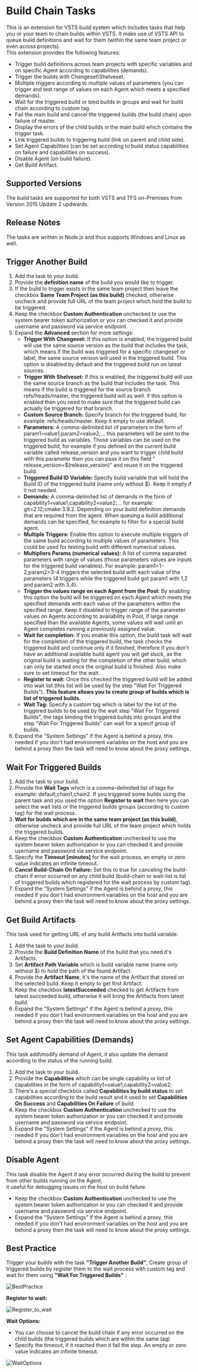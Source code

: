 # Build Chain Tasks #

This is an extension for VSTS build system which includes tasks that help you or your team to chain builds within VSTS. 
It make use of VSTS API to queue build definitions and wait for them (within the same team project or even across projects).<br>
This extension provides the following features:

- Trigger build definitions across team projects with specific variables and on specific Agent according to capabilities (demands).  
- Trigger the builds with Changeset\Shelveset.
- Multiple triggers according to multiple values of parameters (you can trigger and test range of values on each Agent which meets a specified demands). 
- Wait for the triggered build or bind builds in groups and wait for build chain according to custom tag.
- Fail the main build and cancel the triggered builds (the build chain) upon failure of master.
- Display the errors of the child builds in the main build which contains the trigger task.
- Link triggered builds to triggering build (link on parent and child side).
- Set Agent Capabilities (can be set according to build status capabilities on failure and capabilities on success).
- Disable Agent (on build failure).
- Get Build Artifact.

## Supported Versions ##

The build tasks are supported for both VSTS and TFS on-Premises from Version 2015 Update 2 updwards.

## Release Notes ##

The tasks are written in Node.js and thus supports Windows and Linux as well.


## Trigger Another Build ##

1. Add the task to your build.
2. Provide the **definition name** of the build you would like to trigger.
3. If the build to trigger exists in the same team project then leave the checkbox **Same Team Project (as this build)** checked, otherwise uncheck and provide full URL of the team project which hold the build to be triggered.
4. Keep the checkbox **Custom Authentication** unchecked to use the system bearer token authorization or you can checked it and provide username and password via service endpoint.
5. Expand the **Advanced** section for more settings:
	- **Trigger With Changeset:** If this option is enabled, the triggered build will use the same source version as the build that includes the task, which means if the build was triggered for a specific changeset or label, the same source version will used in the triggered build. This option is disabled by default and the triggered build run on latest sources.
	- **Trigger With Shelveset:** If this is enabled, the triggered build will use the same source branch as the build that includes the task. This means if the build is triggered for the source branch refs/heads/master, the triggered build will as well. if this option is enabled then you need to make sure that the triggered build can actually be triggered for that branch.
	- **Custom Source Branch:** Specify branch for the triggered build, for example: refs/heads/master. Keep it empty to use default.
	- **Parameters:** A comma-delimited list of parameters in the form of param1=value1;param2=value2;... this parameters will be sent to the triggered build as variables. Those variables can be used on the triggered build, for example if you defined on the current build variable called release_version and you want to trigger child build with this parameter then you can pass it on this field " release_version=$(release_version)" and reuse it on the triggered build.
	- **Triggered Build ID Variable:** Specify build variable that will hold the Build ID of the triggered build (name only without $). Keep it empty if it not needed.
	- **Demands:** A comma-delimited list of demands in the form of capability1=value1;capability2=value2;... for example: git=2.12;cmake:3.9.2. Depending on your build definition demands that are required from the agent. When queuing a build additional demands can be specified, for example to filter for a special build agent.
	- **Multiple Triggers:** Enable this option to execute multiple triggers of the same build according to multiple values of parameters. This could be used for testing build with different numerical values.
	- **Multipliers Params (numerical values):** A list of comma separated parameters with range of values (those parameters values are inputs for the triggered build variables). For example: param1=1-2;param2=3-4 triggers the selected build with each value of the parameters (4 triggers while the triggered build got param1 with 1,2 and param2 with 3,4).
	- **Trigger the values range on each Agent from the Pool:** By enabling this option the build will be triggered on each Agent which meets the specified demands with each value of the parameters within the specified range. Keep it disabled to trigger range of the parameter values on Agents according to availability in Pool, if large range specified than the available Agents, some values will wait until an Agent completes running a previously assigned value. 
	- **Wait for completion:** If you enable this option, the build task will wait for the completion of the triggered build, the task checks the triggered build and continue only if it finished, therefore if you don't have an additional available build agent you will get stuck, as the original build is waiting for the completion of the other build, which can only be started once the original build is finished. Also make sure to set timeout for the wait.
	- **Register to wait:** Once this checked the triggered build will be added into wait list (this list will be used by the step "Wait For Triggered Builds"). **This feature allows you to create group of builds which is list of triggered builds.**
	- **Wait Tag:** Specify a custom tag which is label for the list of the triggered builds to be used by the wait step "Wait For Triggered Builds", the tags binding the triggered builds into groups and the step "Wait For Triggered Builds" can wait for a specif group of builds.
6. Expand the "System Settings" if the Agent is behind a proxy, this needed if you don't had environment variables on the host and you are behind a proxy then the task will need to know about the proxy settings.


## Wait For Triggered Builds ##

1. Add the task to your build.
2. Provide the **Wait Tags** which is a comma-delimited list of tags for example: default,chain1,chain2. If you triggered some builds using the parent task and you used the option **Register to wait** then here you can select the wait lists or the triggered builds groups (according to custom tag) for the wait process. 
3. **Wait for builds which are in the same team project (as this build)**, otherwise uncheck and provide full URL of the team project which holds the triggered builds.
4. Keep the checkbox **Custom Authentication** unchecked to use the system bearer token authorization or you can checked it and provide username and password via service endpoint.
5. Specify the **Timeout [minutes]** for the wait process, an empty or zero value indicates an infinite timeout.
6. **Cancel Build-Chain On Failure:** Set this to true for canceling the build-chain if error occurred on any child build (build-chain or wait-list is list of triggered builds which registered for the wait process by custom tag).
7. Expand the "System Settings" if the Agent is behind a proxy, this needed if you don't had environment variables on the host and you are behind a proxy then the task will need to know about the proxy settings.


## Get Build Artifacts ##

This task used for getting URL of any build Artifacts into build variable.  

1. Add the task to your build.
2. Provide the **Build Definition Name** of the build that you need it's Artifacts.
3. Set **Artifact Path Variable** which is build variable name (name only without $) to hold the path of the found Artifact.
4. Provide the **Artifact Name**, it's the name of the Artifact that stored on the selected build. Keep it empty to get first Artifact.
5. Keep the checkbox **latestSucceeded** checked to get Artifacts from latest succeeded build, otherwise it will bring the Artifacts from latest build.
6. Expand the "System Settings" if the Agent is behind a proxy, this needed if you don't had environment variables on the host and you are behind a proxy then the task will need to know about the proxy settings.


## Set Agent Capabilities (Demands) ##

This task add\modify demand of Agent, it also update the demand according to the status of the running build.

1. Add the task to your build.
2. Provide the **Capabilities** which can be single capability or list of capabilities in the form of capability1=value1;capability2=value2;
3. There's a special checkbox called **Capabilities by build status** to set capabilities according to the build result and it used to set **Capabilities On Success** and **Capabilities On Failure** of build. 
4. Keep the checkbox **Custom Authentication** unchecked to use the system bearer token authorization or you can checked it and provide username and password via service endpoint.
5. Expand the "System Settings" if the Agent is behind a proxy, this needed if you don't had environment variables on the host and you are behind a proxy then the task will need to know about the proxy settings.


## Disable Agent ##

This task disable the Agent if any error occurred during the build to prevent from other builds running on the Agent,  
it useful for debugging issues on the host on build failure.  

- Keep the checkbox **Custom Authentication** unchecked to use the system bearer token authorization or you can checked it and provide username and password via service endpoint.
- Expand the "System Settings" if the Agent is behind a proxy, this needed if you don't had environment variables on the host and you are behind a proxy then the task will need to know about the proxy settings.




## Best Practice ##

Trigger your builds with the task **"Trigger Another Build"**, 
Create group of triggered builds by register them to the wait process with custom tag and wait for them using **"Wait For Triggered Builds"** :

![BestPractice](Snapshots/BestPractice.PNG)

**Register to wait:**

![Register_to_wait](Snapshots/Register_to_wait.png)

**Wait Options:**
* You can choose to cancel the build chain if any error occurred on the child builds (the triggered builds which are within the same tag)
* Specify the timeout, if it reached then it fail the step. An empty or zero value indicates an infinite timeout.

![WaitOptions](Snapshots/WaitOptions.png)



